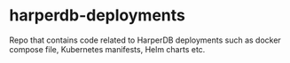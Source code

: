 # harperdb-deployments
Repo that contains code related to HarperDB deployments such as docker compose file, Kubernetes manifests, Helm charts etc.
